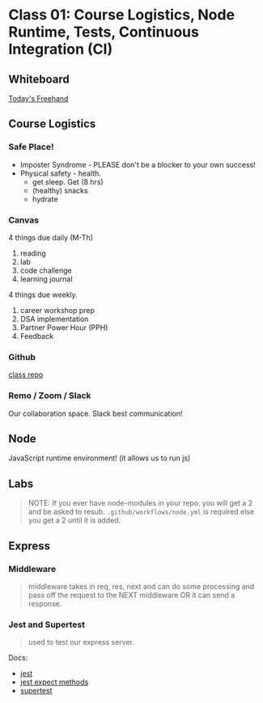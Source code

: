 # Class 01: Course Logistics, Node Runtime, Tests, Continuous Integration (CI)

## Whiteboard

[Today's Freehand](https://projects.invisionapp.com/freehand/document/GsWMIsyrf)

## Course Logistics

### Safe Place!

- Imposter Syndrome - PLEASE don't be a blocker to your own success!
- Physical safety - health.
  - get sleep.  Get (8 hrs) 
  - (healthy) snacks
  - hydrate

### Canvas
  
4 things due daily (M-Th)

1. reading
1. lab
1. code challenge
1. learning journal

4 things due weekly.

1. career workshop prep
1. DSA implementation
1. Partner Power Hour (PPH)
1. Feedback

### Github

[class repo](https://github.com/codefellows/seattle-code-javascript-401d51)

### Remo / Zoom / Slack

Our collaboration space.  Slack best communication!

## Node

JavaScript runtime environment!  (it allows us to run js)

## Labs

> NOTE: If you ever have node-modules in your repo.  you will get a 2 and be asked to resub.  `.github/workflows/node.yml` is required else you get a 2 until it is added.  

## Express

### Middleware

> middleware takes in req, res, next and can do some processing and pass off the request to the NEXT middleware OR it can send a response.

### Jest and Supertest

> used to test our express server.  

Docs:
- [jest](https://jestjs.io/docs/getting-started)
- [jest expect methods](https://jestjs.io/docs/expect)
- [supertest](https://www.npmjs.com/package/supertest)
